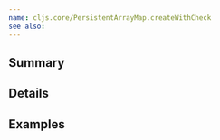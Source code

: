 ```yaml
---
name: cljs.core/PersistentArrayMap.createWithCheck
see also:
---
```


## Summary

## Details

## Examples
